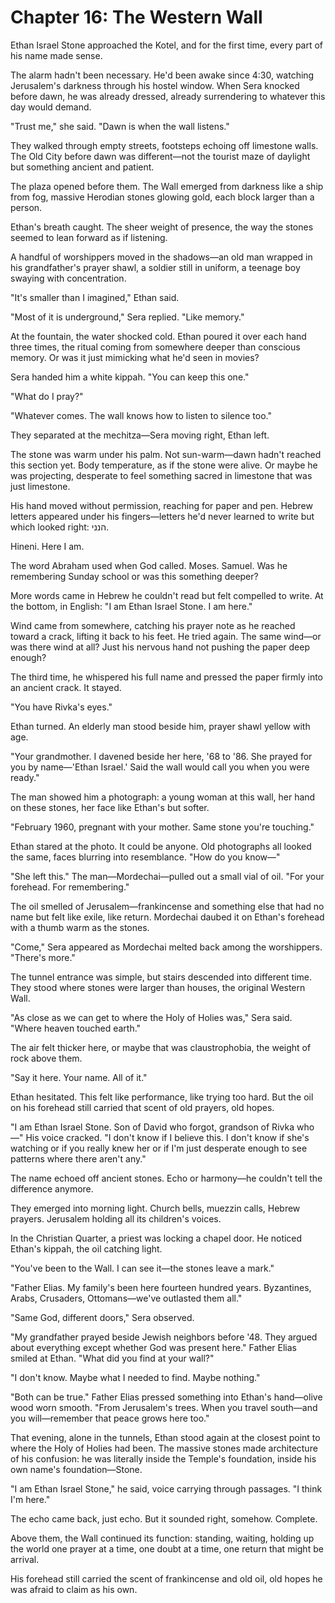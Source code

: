# Chapter 16: The Western Wall

Ethan Israel Stone approached the Kotel, and for the first time, every part of his name made sense.

The alarm hadn't been necessary. He'd been awake since 4:30, watching Jerusalem's darkness through his hostel window. When Sera knocked before dawn, he was already dressed, already surrendering to whatever this day would demand.

"Trust me," she said. "Dawn is when the wall listens."

They walked through empty streets, footsteps echoing off limestone walls. The Old City before dawn was different—not the tourist maze of daylight but something ancient and patient.

The plaza opened before them. The Wall emerged from darkness like a ship from fog, massive Herodian stones glowing gold, each block larger than a person.

Ethan's breath caught. The sheer weight of presence, the way the stones seemed to lean forward as if listening.

A handful of worshippers moved in the shadows—an old man wrapped in his grandfather's prayer shawl, a soldier still in uniform, a teenage boy swaying with concentration.

"It's smaller than I imagined," Ethan said.

"Most of it is underground," Sera replied. "Like memory."

At the fountain, the water shocked cold. Ethan poured it over each hand three times, the ritual coming from somewhere deeper than conscious memory. Or was it just mimicking what he'd seen in movies?

Sera handed him a white kippah. "You can keep this one."

"What do I pray?"

"Whatever comes. The wall knows how to listen to silence too."

They separated at the mechitza—Sera moving right, Ethan left.

The stone was warm under his palm. Not sun-warm—dawn hadn't reached this section yet. Body temperature, as if the stone were alive. Or maybe he was projecting, desperate to feel something sacred in limestone that was just limestone.

His hand moved without permission, reaching for paper and pen. Hebrew letters appeared under his fingers—letters he'd never learned to write but which looked right: הנני.

Hineni. Here I am.

The word Abraham used when God called. Moses. Samuel. Was he remembering Sunday school or was this something deeper?

More words came in Hebrew he couldn't read but felt compelled to write. At the bottom, in English: "I am Ethan Israel Stone. I am here."

Wind came from somewhere, catching his prayer note as he reached toward a crack, lifting it back to his feet. He tried again. The same wind—or was there wind at all? Just his nervous hand not pushing the paper deep enough?

The third time, he whispered his full name and pressed the paper firmly into an ancient crack. It stayed.

"You have Rivka's eyes."

Ethan turned. An elderly man stood beside him, prayer shawl yellow with age.

"Your grandmother. I davened beside her here, '68 to '86. She prayed for you by name—'Ethan Israel.' Said the wall would call you when you were ready."

The man showed him a photograph: a young woman at this wall, her hand on these stones, her face like Ethan's but softer.

"February 1960, pregnant with your mother. Same stone you're touching."

Ethan stared at the photo. It could be anyone. Old photographs all looked the same, faces blurring into resemblance. "How do you know—"

"She left this." The man—Mordechai—pulled out a small vial of oil. "For your forehead. For remembering."

The oil smelled of Jerusalem—frankincense and something else that had no name but felt like exile, like return. Mordechai daubed it on Ethan's forehead with a thumb warm as the stones.

"Come," Sera appeared as Mordechai melted back among the worshippers. "There's more."

The tunnel entrance was simple, but stairs descended into different time. They stood where stones were larger than houses, the original Western Wall.

"As close as we can get to where the Holy of Holies was," Sera said. "Where heaven touched earth."

The air felt thicker here, or maybe that was claustrophobia, the weight of rock above them.

"Say it here. Your name. All of it."

Ethan hesitated. This felt like performance, like trying too hard. But the oil on his forehead still carried that scent of old prayers, old hopes.

"I am Ethan Israel Stone. Son of David who forgot, grandson of Rivka who—" His voice cracked. "I don't know if I believe this. I don't know if she's watching or if you really knew her or if I'm just desperate enough to see patterns where there aren't any."

The name echoed off ancient stones. Echo or harmony—he couldn't tell the difference anymore.

They emerged into morning light. Church bells, muezzin calls, Hebrew prayers. Jerusalem holding all its children's voices.

In the Christian Quarter, a priest was locking a chapel door. He noticed Ethan's kippah, the oil catching light.

"You've been to the Wall. I can see it—the stones leave a mark."

"Father Elias. My family's been here fourteen hundred years. Byzantines, Arabs, Crusaders, Ottomans—we've outlasted them all."

"Same God, different doors," Sera observed.

"My grandfather prayed beside Jewish neighbors before '48. They argued about everything except whether God was present here." Father Elias smiled at Ethan. "What did you find at your wall?"

"I don't know. Maybe what I needed to find. Maybe nothing."

"Both can be true." Father Elias pressed something into Ethan's hand—olive wood worn smooth. "From Jerusalem's trees. When you travel south—and you will—remember that peace grows here too."

That evening, alone in the tunnels, Ethan stood again at the closest point to where the Holy of Holies had been. The massive stones made architecture of his confusion: he was literally inside the Temple's foundation, inside his own name's foundation—Stone.

"I am Ethan Israel Stone," he said, voice carrying through passages. "I think I'm here."

The echo came back, just echo. But it sounded right, somehow. Complete.

Above them, the Wall continued its function: standing, waiting, holding up the world one prayer at a time, one doubt at a time, one return that might be arrival.

His forehead still carried the scent of frankincense and old oil, old hopes he was afraid to claim as his own.